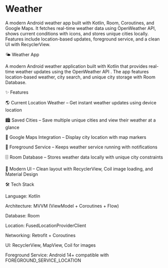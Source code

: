 # Weather
A modern Android weather app built with Kotlin, Room, Coroutines, and Google Maps. It fetches real-time weather data using OpenWeather API, shows current conditions with icons, and stores unique cities locally. Features include location-based updates, foreground service, and a clean UI with RecyclerView.

🌤️ Weather App

A modern Android weather application built with Kotlin that provides real-time weather updates using the OpenWeather API
. The app features location-based weather, city search, and unique city storage with Room Database.

✨ Features

🌎 Current Location Weather – Get instant weather updates using device location

🏙️ Saved Cities – Save multiple unique cities and view their weather at a glance

📌 Google Maps Integration – Display city location with map markers

🔔 Foreground Service – Keeps weather service running with notifications

🗄️ Room Database – Stores weather data locally with unique city constraints

🎨 Modern UI – Clean layout with RecyclerView, Coil image loading, and Material Design

🛠️ Tech Stack

Language: Kotlin

Architecture: MVVM (ViewModel + Coroutines + Flow)

Database: Room

Location: FusedLocationProviderClient

Networking: Retrofit + Coroutines

UI: RecyclerView, MapView, Coil for images

Foreground Service: Android 14+ compatible with FOREGROUND_SERVICE_LOCATION
